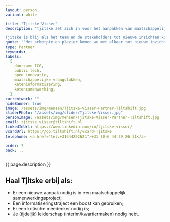 ```yaml
---
layout: person
variant: white

title: "Tjitske Visser"
description: "Tjitske zet zich in voor het aanpakken van maatschappelijke vraagstukken met behulp van duurzame ICT. Daarvoor verbindt ze de belangen en perspectieven van de verschillende stakeholders om tot uitvoerbare en gedragen oplossingen te komen. Met haar achtergrond in keteninformatisering en -samenwerking (Phd.) doorziet ze de complexiteit in een  interorganisationele omgeving snel en weet ze tot een gezamenlijke kansrijke aanpak en uitvoering te komen.

Tjitske is blij als het team en de stakeholders tot nieuwe inzichten komen en goede stappen vooruit kunnen zetten. Ze zet graag haar tanden in programma’s en projecten waarbij de belangen van de interne en externe stakeholders verschillen, terwijl gewerkt wordt aan een gedeelde oplossing. Zowel op operationeel als op strategisch/bestuurlijk niveau weet ze de verbinding te leggen en tot concrete resultaten te komen. Hierbij werkt ze gestructureerd, analytisch, organiseert ze de randvoorwaarden voor het team en de organisatie, biedt ze vertrouwen en schept ze duidelijkheid."
quote: '"Met scherpte en plezier komen we met elkaar tot nieuwe inzichten en oplossingen.”'
type: Partner
keywords:
labels:
  [
    duurzame ICG,
    public tech,
    open innovatie,
    maatschappelijke vraagstukken,
    keteninformatisering,
    ketensamenwerking,
  ]
currentwork: ""
hideBanner: true
image: /assets/img/mensen/Tjitske-Visser-Partner-Tiltshift.jpg
sliderPhoto: "/assets/img/slider/Tjitske-Visser.jpg"
personImage: /assets/img/mensen/Tjitske-Visser-Partner-Tiltshift.jpg
email: tjitske.visser@tiltshift.nl
linkedInUrl: https://www.linkedin.com/in/tjitske-visser/
vcardUrl: https://go.tiltshift.nl/vcard-Tjitske
telephone: <a href="tel:+31644292621‬">+31 (0)6 44 29 26 21‬</a>

order: 7
back: ..
---
```


{{ page.description }}

<h2>Haal Tjitske erbij als:</h2>

- Er een nieuwe aanpak nodig is in een maatschappelijk samenwerkingsproject;
- Een informatiseringstraject een boost kan gebruiken;
- Er een kritische meedenker nodig is;
- Je (tijdelijk) leiderschap (interim/kwartiermaken) nodig hebt.
